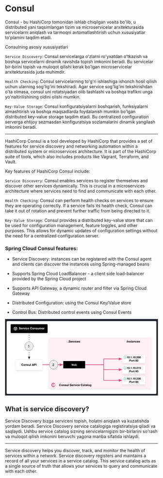 # Consul

Consul - bu HashiCorp tomonidan ishlab chiqilgan vosita bo'lib, u distributed yani taqsimlangan tizim va microservicelar
arxitekturasida servicelarni aniqlash va tarmoqni avtomatlashtirish uchun xususiyatlar to'plamini taqdim etadi.

Consulning asosiy xususiyatlari

`Service Discovery`: Consul servicelarga o'zlarni ro'yxatdan o'tkazish va boshqa servicelarni dinamik ravishda topish
imkonini beradi. Bu servicelar bir-birini topish va muloqot qilishi kerak bo'lgan microservicelar arxitekturasida
juda muhimdir.

`Health Checking`: Consul servicelarning to'g'ri ishlashiga ishonch hosil qilish uchun ularning sog'lig'ini tekshiradi.
Agar service sog'lig'ini tekshirishdan o'ta olmasa, consul uni rotatsiyadan olib tashlashi va boshqa trafikni unga
yo'naltirilishining oldini olishi mumkin.

`Key-Value Storage`: Consul konfiguratsiyalarni boshqarish, funksiyalarni almashtirish va boshqa maqsadlarda foydalanish
mumkin bo'lgan distributed key-value storage taqdim etadi. Bu centralized configuration serverga ehtijoy sezmasdan
konfiguratsiya sozlamalarini dinamik yangilash imkonini beradi.

---

HashiCorp Consul is a tool developed by HashiCorp that provides a set of features for service discovery and networking
automation within a distributed system or microservices architecture. It is part of the HashiCorp suite of tools, which
also includes products like Vagrant, Terraform, and Vault.

Key features of HashiCorp Consul include:

`Service Discovery`: Consul enables services to register themselves and discover other services dynamically. This is
crucial in a microservices architecture where services need to find and communicate with each other.

`Health Checking`: Consul can perform health checks on services to ensure they are operating correctly. If a service fails
its health check, Consul can take it out of rotation and prevent further traffic from being directed to it.

`Key-Value Storage`: Consul provides a distributed key-value store that can be used for configuration management, feature
toggles, and other purposes. This allows for dynamic updates of configuration settings without the need for a
centralized configuration server.

### Spring Cloud Consul features:

- Service Discovery: instances can be registered with the Consul agent and clients can discover the instances using
  Spring-managed beans

- Supports Spring Cloud LoadBalancer - a client side load-balancer provided by the Spring Cloud project

- Supports API Gateway, a dynamic router and filter via Spring Cloud Gateway

- Distributed Configuration: using the Consul Key/Value store

- Control Bus: Distributed control events using Consul Events

![img](etc/images/img.png)

## What is service discovery?

Service Discovery bizga serviceni topish, holatni aniqlash va kuzatishda yordam beradi. Service Discovery service
catalogiga registiratsiya qiladi va saqlaydi. Ushbu service catalog sizning servicelarnigizni bir-birlarini so'rash
va muloqot qilish imkonini beruvchi yagona manba sifatida ishlaydi.

---

Service discovery helps you discover, track, and monitor the health of services within a network. Service discovery
registers and maintains a record of all your services in a service catalog. This service catalog acts as a single source
of truth that allows your services to query and communicate with each other.


